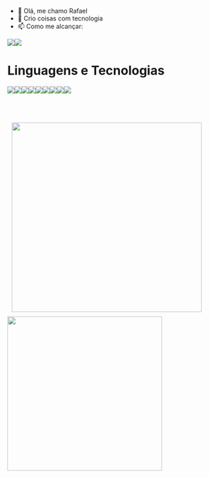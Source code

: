 - 👋 Olá, me chamo Rafael
- 🌱 Crio coisas com tecnologia
- 📫 Como me alcançar:<br/>
<div style="display:flex; flex-direction:row; ">
<a href="mailto:contactrafaelsantos@gmail.com">
    <img src="https://img.shields.io/badge/Gmail-D14836?style=for-the-badge&logo=gmail&logoColor=white"/>
</a>
<a href="https://www.linkedin.com/in/rafael-santos-03741b219/">
    <img src="https://img.shields.io/badge/LinkedIn-0077B5?style=for-the-badge&logo=linkedin&logoColor=white"/>
</a>
</div>

# Linguagens e Tecnologias
<div style="display:flex; flex-direction: row; flex-wrap: wrap">
<img src="https://img.shields.io/badge/HTML-239120?style=for-the-badge&logo=html5&logoColor=white"/>

<img src="https://img.shields.io/badge/CSS-239120?&style=for-the-badge&logo=css3&logoColor=white"/>

<img src="https://img.shields.io/badge/JavaScript-F7DF1E?style=for-the-badge&logo=javascript&logoColor=black">

<img src="https://img.shields.io/badge/Java-ED8B00?style=for-the-badge&logo=java&logoColor=white"/>

<img src="https://img.shields.io/badge/Kotlin-0095D5?&style=for-the-badge&logo=kotlin&logoColor=white"/>

<img src="https://img.shields.io/badge/Ubuntu-E95420?style=for-the-badge&logo=ubuntu&logoColor=white"/>

<img src="https://img.shields.io/badge/Windows-0078D6?style=for-the-badge&logo=windows&logoColor=white" />

<img src="https://img.shields.io/badge/Markdown-000000?style=for-the-badge&logo=markdown&logoColor=white"/>

<img src="https://img.shields.io/badge/GIT-E44C30?style=for-the-badge&logo=git&logoColor=white"/>

</div>

<br>

# 

<div style="display:flex;flex-direction:row; flex-wrap:wrap;">

<img style="margin:10px" width="430" src="https://github-readme-stats.vercel.app/api?username=SantosRafael1&count_private=true&show_icons=true&theme=dark"/>

<img width="350" src="https://github-readme-stats.vercel.app/api/top-langs/?username=SantosRafael1&layout=compact&langs_count=10"/>

</div>

#

<!--[![Rafael's GitHub stats](https://github-readme-stats.vercel.app/api?username=SantosRafael1&count_private=true&show_icons=true&theme=dark)](https://github.com/anuraghazra/github-readme-stats)-->

<!--[![Top Langs](https://github-readme-stats.vercel.app/api/top-langs/?username=SantosRafael1&layout=compact)](https://github.com/anuraghazra/github-readme-stats)-->
